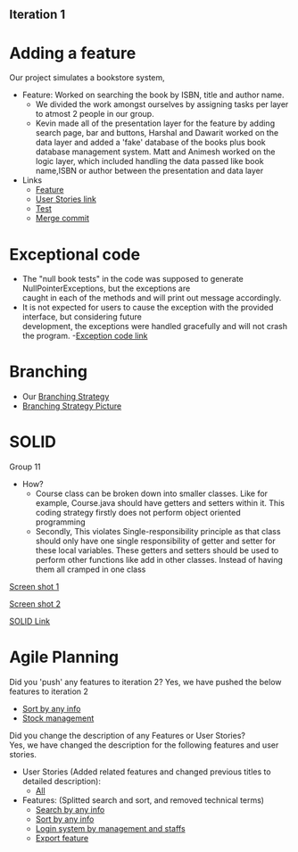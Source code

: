 ## Iteration 1

# Adding a feature

Our project simulates a bookstore system,
- Feature: Worked on searching the book by ISBN, title and author name. 
    - We divided the work amongst ourselves by assigning tasks per layer to atmost 2 people in our group.
    - Kevin made all of the presentation layer for the feature by adding search page, bar and buttons, 
      Harshal and Dawarit worked on the data layer and added a 'fake' database of the books plus book
      database management system. Matt and Animesh worked on the logic layer, which included handling 
      the data passed like book name,ISBN or author between the presentation and data layer 
- Links
    - [Feature](https://code.cs.umanitoba.ca/3350-winter-2021-a03/winter-2021-a03-group-10/-/issues/19)
    - [User Stories link](https://code.cs.umanitoba.ca/3350-winter-2021-a03/winter-2021-a03-group-10/-/issues/17)
    - [Test](https://code.cs.umanitoba.ca/3350-winter-2021-a03/winter-2021-a03-group-10/-/tree/master/app/src/test/java/com/comp3350_group10/bookstore)
    - [Merge commit](https://code.cs.umanitoba.ca/3350-winter-2021-a03/winter-2021-a03-group-10/-/commit/091bd90748517e9550814dabf8613bacb1c71c3c)


# Exceptional code

- The "null book tests" in the code was supposed to generate NullPointerExceptions, but the exceptions are  
  caught in each of the methods and will print out message accordingly.
- It is not expected for users to cause the exception with the provided interface, but considering future  
  development, the exceptions were handled gracefully and will not crash the program.
-[Exception code link](https://code.cs.umanitoba.ca/3350-winter-2021-a03/winter-2021-a03-group-10/-/blob/master/app/src/test/java/com/comp3350_group10/bookstore/data/model/DataHandlerTest.java)


# Branching

- Our [Branching Strategy](https://code.cs.umanitoba.ca/3350-winter-2021-a03/winter-2021-a03-group-10/-/blob/master/docs/BranchingStrategy.md)
- [Branching Strategy Picture](https://code.cs.umanitoba.ca/3350-winter-2021-a03/winter-2021-a03-group-10/-/blob/master/docs/branchingstrategy.png)

# SOLID
Group 11
- How? 
    - Course class can be broken down into smaller classes. Like for example, Course.java should have getters and setters within it.
      This coding strategy firstly does not perform object oriented programming
    - Secondly, This violates Single-responsibility principle as that class should only have one single responsibility of getter and setter for these local variables.
      These getters and setters should be used to perform other functions like add in other classes. Instead of having them all cramped in one class

[Screen shot 1](https://code.cs.umanitoba.ca/3350-winter-2021-a03/winter-2021-a03-group-10/-/blob/master/docs/screenshot1.PNG)

[Screen shot 2](https://code.cs.umanitoba.ca/3350-winter-2021-a03/winter-2021-a03-group-10/-/blob/master/docs/screenshot2.PNG)

[SOLID Link](https://code.cs.umanitoba.ca/3350-winter-2021-a03/listmycourses-comp3350-a03-group11/-/blob/develop/logic/ListMyCoursesServer/src/main/java/group11/listmycourses/server/Course.java)


# Agile Planning

Did you 'push' any features to iteration 2? 
Yes, we have pushed the below features to iteration 2
- [Sort by any info](https://code.cs.umanitoba.ca/3350-winter-2021-a03/winter-2021-a03-group-10/-/issues/31)
- [Stock management](https://code.cs.umanitoba.ca/3350-winter-2021-a03/winter-2021-a03-group-10/-/issues/14)
  
  
  

Did you change the description of any Features or User Stories?  
Yes, we have changed the description for the following features and user stories.  

- User Stories (Added related features and changed previous titles to detailed description):
    - [All](https://code.cs.umanitoba.ca/3350-winter-2021-a03/winter-2021-a03-group-10/-/issues?label_name%5B%5D=User+stories)
- Features: (Splitted search and sort, and removed technical terms)
    - [Search by any info](https://code.cs.umanitoba.ca/3350-winter-2021-a03/winter-2021-a03-group-10/-/issues/19)
    - [Sort by any info](https://code.cs.umanitoba.ca/3350-winter-2021-a03/winter-2021-a03-group-10/-/issues/31)
    - [Login system by management and staffs](https://code.cs.umanitoba.ca/3350-winter-2021-a03/winter-2021-a03-group-10/-/issues/8)
    - [Export feature](https://code.cs.umanitoba.ca/3350-winter-2021-a03/winter-2021-a03-group-10/-/issues/6)